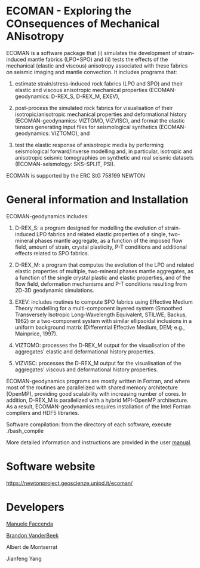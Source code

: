 # ECOMAN - Exploring the COnsequences of Mechanical ANisotropy

ECOMAN is a software package that (i) simulates the development of strain-induced mantle fabrics (LPO+SPO) and (ii) tests the effects of the mechanical (elastic and viscous) anisotropy associated with these fabrics on seismic imaging and mantle convection. It includes programs that:

1) estimate strain/stress-induced rock fabrics (LPO and SPO) and their elastic and viscous anisotropic mechanical properties (ECOMAN-geodynamics: D-REX_S, D-REX_M, EXEV),

2) post-process the simulated rock fabrics for visualisation of their isotropic/anisotropic mechanical properties and deformational history (ECOMAN-geodynamics: VIZTOMO, VIZVISC), and format the elastic tensors generating input files for seismological synthetics (ECOMAN-geodynamics: VIZTOMO), and

3) test the elastic response of anisotropic media by performing seismological forward/inverse modelling and, in particular, isotropic and anisotropic seismic tomographies on synthetic and real seismic datasets (ECOMAN-seismology: SKS-SPLIT, PSI).

ECOMAN is supported by the ERC StG 758199 NEWTON

# General information and Installation

ECOMAN-geodynamics includes:

1) D-REX_S: a program designed for modelling the evolution of strain-induced LPO fabrics and related elastic properties of a single, two-mineral phases mantle aggregate, as a function of the imposed flow field, amount of strain, crystal plasticity, P-T conditions and additional effects related to SPO fabrics.

2) D-REX_M: a program that computes the evolution of the LPO and related elastic properties of multiple, two-mineral phases mantle aggregates, as a function of the single crystal plastic and elastic properties, and of the flow field, deformation mechanisms and P-T conditions resulting from 2D-3D geodynamic simulations.

3) EXEV: includes routines to compute SPO fabrics using Effective Medium Theory modelling for a multi-component layered system (Smoothed Transversely Isotropic Long-Wavelength Equivalent, STILWE; Backus, 1962) or a two-component system with similar ellipsoidal inclusions in a uniform background matrix (Differential Effective Medium, DEM; e.g., Mainprice, 1997).

4) VIZTOMO: processes the D-REX_M output for the visualisation of the aggregates' elastic and deformational history properties.

5) VIZVISC: processes the D-REX_M output for the visualisation of the aggregates' viscous and deformational history properties.


ECOMAN-geodynamics programs are mostly written in Fortran, and where most of the routines are parallelized with shared memory architecture (OpenMP), providing good scalability with increasing number of cores. In addition, D-REX_M is parallelized with a hybrid MPI-OpenMP architecture. 
As a result, ECOMAN-geodynamics requires installation of the Intel Fortran compilers and HDF5 libraries.

Software compilation: from the directory of each software, execute ./bash_compile

More detailed information and instructions are provided in the user [manual](https://newtonproject.geoscienze.unipd.it/wp-content/uploads/2024/02/ECOMAN2.0_manual.pdf). 

# Software website

https://newtonproject.geoscienze.unipd.it/ecoman/


# Developers

[Manuele Faccenda](mailto:manuele.faccenda@unipd.it)

[Brandon VanderBeek](mailto:brandon.p.vanderbeek@gmail.com)

Albert de Montserrat

Jianfeng Yang
